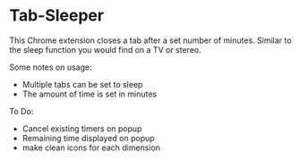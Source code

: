 # Tab-Sleeper
This Chrome extension closes a tab after a set number of minutes. Similar to the sleep function you would find on a TV or stereo.

Some notes on usage:
 - Multiple tabs can be set to sleep
 - The amount of time is set in minutes

To Do:
 - Cancel existing timers on popup
 - Remaining time displayed on popup 
 - make clean icons for each dimension
